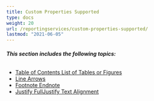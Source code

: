 ```yaml
---
title: Custom Properties Supported
type: docs
weight: 20
url: /reportingservices/custom-properties-supported/
lastmod: "2021-06-05"
---
```


###### **This section includes the following topics:**
- [Table of Contents List of Tables or Figures](/pdf/reportingservices/table-of-contents-list-of-tables-or-figures/)
- [Line Arrows](/pdf/reportingservices/line-arrows/)
- [Footnote Endnote](/pdf/reportingservices/footnote-endnote/)
- [Justify FullJustify Text Alignment](/pdf/reportingservices/justify-fulljustify-text-alignment/)
